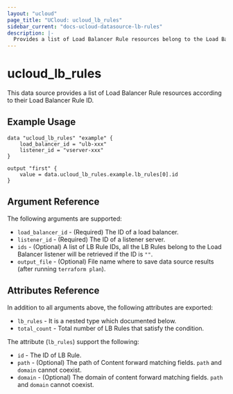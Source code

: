 ```yaml
---
layout: "ucloud"
page_title: "UCloud: ucloud_lb_rules"
sidebar_current: "docs-ucloud-datasource-lb-rules"
description: |-
  Provides a list of Load Balancer Rule resources belong to the Load Balancer listener.
---
```


# ucloud_lb_rules

This data source provides a list of Load Balancer Rule resources according to their Load Balancer Rule ID.

## Example Usage

```hcl
data "ucloud_lb_rules" "example" {
    load_balancer_id = "ulb-xxx"
    listener_id = "vserver-xxx"
}

output "first" {
    value = data.ucloud_lb_rules.example.lb_rules[0].id
}
```

## Argument Reference

The following arguments are supported:

* `load_balancer_id` - (Required) The ID of a load balancer.
* `listener_id` - (Required) The ID of a listener server.
* `ids` - (Optional) A list of LB Rule IDs, all the LB Rules belong to the Load Balancer listener will be retrieved if the ID is `""`.
* `output_file` - (Optional) File name where to save data source results (after running `terraform plan`).

## Attributes Reference

In addition to all arguments above, the following attributes are exported:

* `lb_rules` - It is a nested type which documented below.
* `total_count` - Total number of LB Rules that satisfy the condition.

The attribute (`lb_rules`) support the following:

* `id` - The ID of LB Rule.
* `path` - (Optional) The path of Content forward matching fields. `path` and `domain` cannot coexist.
* `domain` - (Optional) The domain of content forward matching fields. `path` and `domain` cannot coexist.
